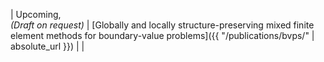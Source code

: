 | Upcoming, <br> *(Draft on request)* | [Globally and locally structure-preserving mixed finite element methods for boundary-value problems]({{ "/publications/bvps/" | absolute_url }}) | |